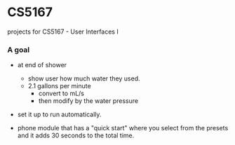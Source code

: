 # CS5167

projects for CS5167 - User Interfaces I

### A goal

-   at end of shower

    -   show user how much water they used.
    -   2.1 gallons per minute
        -   convert to mL/s
        -   then modify by the water pressure

-   set it up to run automatically.

-   phone module that has a "quick start" where you select from the presets and it adds 30 seconds to the total time.
